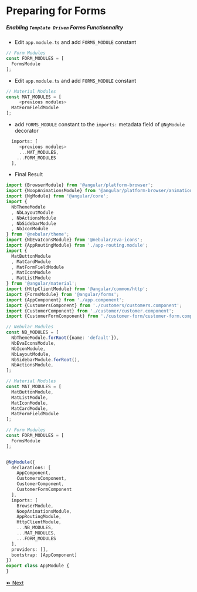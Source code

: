 # Preparing for Forms


##### Enabling `Template Driven` Forms Functionnality

* Edit `app.module.ts` and add `FORMS_MODULE` constant

```typescript
// Form Modules
const FORM_MODULES = [
  FormsModule
];
```

* Edit `app.module.ts` and add `FORMS_MODULE` constant

```typescript
// Material Modules
const MAT_MODULES = [
     <previous modules>
  MatFormFieldModule
];
```

* add `FORMS_MODULE` constant to the `imports:` metadata field of `@NgModule` decorator

```typescript
  imports: [
     <previous modules>
     ...MAT_MODULES,
    ...FORM_MODULES
  ],
```

* Final Result

```typescript 
import {BrowserModule} from '@angular/platform-browser';
import {NoopAnimationsModule} from '@angular/platform-browser/animations';
import {NgModule} from '@angular/core';
import {
  NbThemeModule
  , NbLayoutModule
  , NbActionsModule
  , NbSidebarModule
  , NbIconModule
} from '@nebular/theme';
import {NbEvaIconsModule} from '@nebular/eva-icons';
import {AppRoutingModule} from './app-routing.module';
import {
  MatButtonModule
  , MatCardModule
  , MatFormFieldModule
  , MatIconModule
  , MatListModule
} from '@angular/material';
import {HttpClientModule} from '@angular/common/http';
import {FormsModule} from '@angular/forms';
import {AppComponent} from './app.component';
import {CustomersComponent} from './customers/customers.component';
import {CustomerComponent} from './customer/customer.component';
import {CustomerFormComponent} from './customer-form/customer-form.component';

// Nebular Modules
const NB_MODULES = [
  NbThemeModule.forRoot({name: 'default'}),
  NbEvaIconsModule,
  NbIconModule,
  NbLayoutModule,
  NbSidebarModule.forRoot(),
  NbActionsModule,
];

// Material Modules
const MAT_MODULES = [
  MatButtonModule,
  MatListModule,
  MatIconModule,
  MatCardModule,
  MatFormFieldModule
];

// Form Modules
const FORM_MODULES = [
  FormsModule
];


@NgModule({
  declarations: [
    AppComponent,
    CustomersComponent,
    CustomerComponent,
    CustomerFormComponent
  ],
  imports: [
    BrowserModule,
    NoopAnimationsModule,
    AppRoutingModule,
    HttpClientModule,
    ...NB_MODULES,
    ...MAT_MODULES,
    ...FORM_MODULES
  ],
  providers: [],
  bootstrap: [AppComponent]
})
export class AppModule {
}
```

[:fast_forward: Next ](customer-forms.md)

